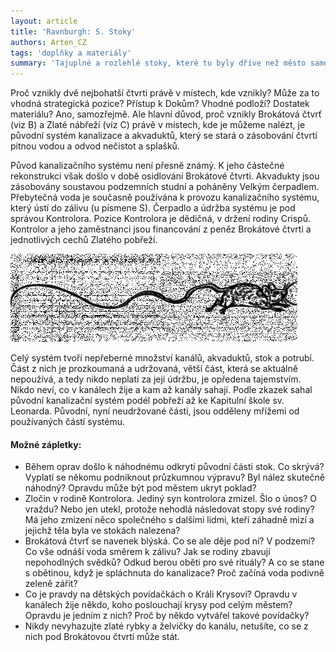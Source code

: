 ```yaml
---
layout: article
title: 'Ravnburgh: S. Stoky'
authors: Arten_CZ
tags: 'doplňky a materiály'
summary: 'Tajuplné a rozlehlé stoky, které tu byly dříve než město samo.'
---
```


Proč vznikly dvě nejbohatší čtvrti právě v místech, kde vznikly? Může za to vhodná strategická pozice? Přístup k Dokům? Vhodné podloží? Dostatek materiálu? Ano, samozřejmě. Ale hlavní důvod, proč vznikly Brokátová čtvrť (viz B) a Zlaté nábřeží (viz C) právě v místech, kde je můžeme nalézt, je původní systém kanalizace a akvaduktů, který se stará o zásobování čtvrtí pitnou vodou a odvod nečistot a splašků.

Původ kanalizačního systému není přesně známý. K jeho částečné rekonstrukci však došlo v době osidlování Brokátové čtvrti. Akvadukty jsou zásobovány soustavou podzemních studní a poháněny Velkým čerpadlem. Přebytečná voda je současně používána k provozu kanalizačního systému, který ústí do zálivu (u písmene S). Čerpadlo a údržba systému je pod správou Kontrolora. Pozice Kontrolora je dědičná, v držení rodiny Crispů. Kontrolor a jeho zaměstnanci jsou financování z peněz Brokátové čtvrti a jednotlivých cechů Zlatého pobřeží.

![](mouse-145286-640-fmt.jpg)

Celý systém tvoří nepřeberné množství kanálů, akvaduktů, stok a potrubí. Část z nich je prozkoumaná a udržovaná, větší část, která se aktuálně nepoužívá, a tedy nikdo neplatí za její údržbu, je opředena tajemstvím. Nikdo neví, co v kanálech žije a kam až kanály sahají. Podle zkazek sahal původní kanalizační systém podél pobřeží až ke Kapitulní škole sv. Leonarda. Původní, nyní neudržované části, jsou odděleny mřížemi od používaných částí systému.

#### Možné zápletky:

- Během oprav došlo k náhodnému odkrytí původní části stok. Co skrývá? Vyplatí se někomu podniknout průzkumnou výpravu? Byl nález skutečně náhodný? Opravdu může být pod městem ukryt poklad?
- Zločin v rodině Kontrolora. Jediný syn kontrolora zmizel. Šlo o únos? O vraždu? Nebo jen utekl, protože nehodlá následovat stopy své rodiny? Má jeho zmizení něco společného s dalšími lidmi, kteří záhadně mizí a jejichž těla byla ve stokách nalezena?
- Brokátová čtvrť se navenek blýská. Co se ale děje pod ní? V podzemí? Co vše odnáší voda směrem k zálivu? Jak se rodiny zbavují nepohodlných svědků? Odkud berou oběti pro své rituály? A co se stane s obětinou, když je spláchnuta do kanalizace? Proč začíná voda podivně zeleně zářit?
- Co je pravdy na dětských povídačkách o Králi Krysovi? Opravdu v kanálech žije někdo, koho poslouchají krysy pod celým městem? Opravdu je jedním z nich? Proč by někdo vytvářel takové povídačky?
- Nikdy nevyhazujte zlaté rybky a želvičky do kanálu, netušíte, co se z nich pod Brokátovou čtvrtí může stát.
